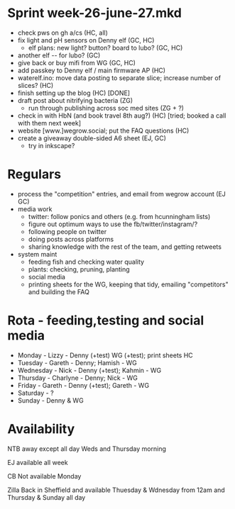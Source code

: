 Sprint week-26-june-27.mkd
===

- check pws on gh a/cs (HC, all)
- fix light and pH sensors on Denny elf (GC, HC)
  - elf plans: new light? button? board to lubo? (GC, HC)
- another elf -- for lubo? (GC)
- give back or buy mifi from WG (GC, HC)
- add passkey to Denny elf / main firmware AP (HC)
- waterelf.ino: move data posting to separate slice; increase number of
  slices? (HC)
- finish setting up the blog (HC) [DONE]
- draft post about nitrifying bacteria (ZG)
  - run through publishing across soc med sites (ZG + ?)
- check in with HbN (and book travel 8th aug?) (HC) [tried; booked a call with
  them next week]
- website [www.]wegrow.social; put the FAQ questions (HC)
- create a giveaway double-sided A6 sheet (EJ, GC)
  - try in inkscape?


# Regulars

- process the "competition" entries, and email from wegrow account (EJ GC)
- media work
  - twitter: follow ponics and others (e.g. from hcunningham lists)
  - figure out optimum ways to use the fb/twitter/instagram/?
  - following people on twitter
  - doing posts across platforms
  - sharing knowledge with the rest of the team, and getting retweets
- system maint
  - feeding fish and checking water quality
  - plants: checking, pruning, planting
  - social media
  - printing sheets for the WG, keeping that tidy, emailing "competitors" and
    building the FAQ

# Rota - feeding,testing and social media

- Monday - Lizzy - Denny (+test) WG (+test); print sheets HC
- Tuesday - Gareth - Denny; Hamish - WG
- Wednesday - Nick - Denny (+test); Kahmin - WG
- Thursday - Charlyne - Denny; Nick - WG
- Friday - Gareth - Denny (+test); Gareth - WG
- Saturday - ?
- Sunday - Denny & WG

# Availability

NTB away except all day Weds and Thursday morning

EJ available all week

CB Not available Monday

Zilla Back in Sheffield and available Thuesday & Wdnesday from 12am and Thursday & Sunday all day
